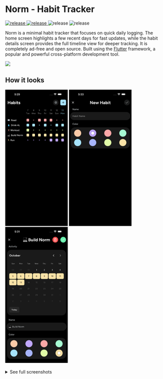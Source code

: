# Norm - Habit Tracker

<p>
  <a href="https://github.com/tusharonly/norm/releases/latest">
    <img alt="release" src="https://img.shields.io/github/v/release/tusharonly/norm" />
  </a>
  <a href="https://www.gnu.org/licenses/gpl-3.0">
    <img alt="release" src="https://img.shields.io/badge/License-GPLv3-blue.svg" />
  </a>
  <img alt="release" src="https://img.shields.io/github/downloads/tusharonly/norm/total" />
  <img alt="release" src="https://img.shields.io/github/stars/tusharonly/norm" />
</p>


Norm is a minimal habit tracker that focuses on quick daily logging. The home screen highlights a few recent days for fast updates, while the habit details screen provides the full timeline view for deeper tracking. It is completely ad-free and open source. Built using the [Flutter](https://flutter.dev/) framework, a popular and powerful cross-platform development tool.

<a href="https://github.com/tusharonly/norm/releases/latest">
  <img height="80" src="https://user-images.githubusercontent.com/51419598/202963419-6095ee98-88a5-486f-9c84-a0bd2d8c700e.png">
</a>

## How it looks
<div>
  <kbd><img src="screenshots/home_page.png" width="200"></kbd>
  <kbd><img src="screenshots/new_page.png" width="200"></kbd>
  <kbd><img src="screenshots/details_page.png" width="200"></kbd>
</div>

<br />

<details>
  <summary>See full screenshots</summary>

<div align="center">
  <kbd><img src="screenshots/home_page.png" width="200"></kbd>
  <kbd><img src="screenshots/new_page.png" width="200"></kbd>
  <kbd><img src="screenshots/details_page.png" width="200"></kbd>
</div>

<br/>

<div align="center">
  <kbd><img src="screenshots/settings_page.png" width="200"></kbd>
  <kbd><img src="screenshots/delete_habit.png" width="200"></kbd>
</div>

</details>